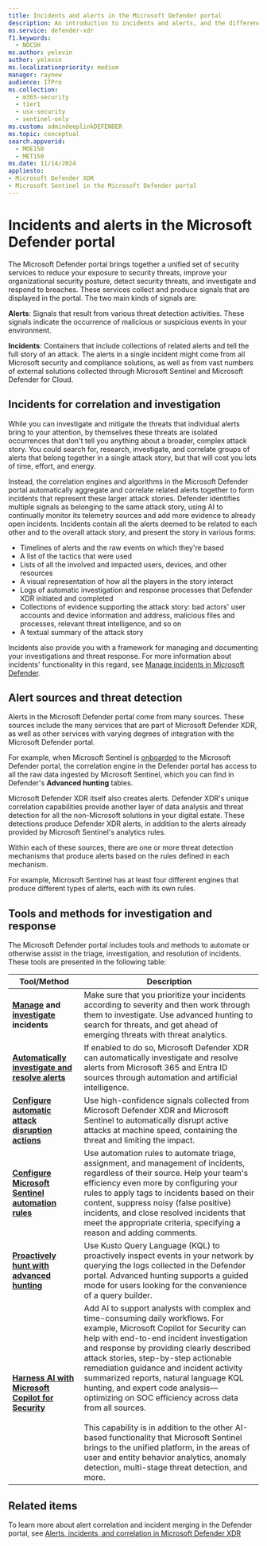 ```yaml
---
title: Incidents and alerts in the Microsoft Defender portal
description: An introduction to incidents and alerts, and the differences between them, in the unified security operations platform in the Microsoft Defender portal.
ms.service: defender-xdr
f1.keywords:
  - NOCSH
ms.author: yelevin
author: yelevin
ms.localizationpriority: medium
manager: raynew
audience: ITPro
ms.collection:
  - m365-security
  - tier1
  - usx-security
  - sentinel-only
ms.custom: admindeeplinkDEFENDER
ms.topic: conceptual
search.appverid:
  - MOE150
  - MET150
ms.date: 11/14/2024
appliesto: 
- Microsoft Defender XDR
- Microsoft Sentinel in the Microsoft Defender portal
---
```


# Incidents and alerts in the Microsoft Defender portal

The Microsoft Defender portal brings together a unified set of security services to reduce your exposure to security threats, improve your organizational security posture, detect security threats, and investigate and respond to breaches. These services collect and produce signals that are displayed in the portal. The two main kinds of signals are:

**Alerts**: Signals that result from various threat detection activities. These signals indicate the occurrence of malicious or suspicious events in your environment.

**Incidents**: Containers that include collections of related alerts and tell the full story of an attack. The alerts in a single incident might come from all Microsoft security and compliance solutions, as well as from vast numbers of external solutions collected through Microsoft Sentinel and Microsoft Defender for Cloud.

## Incidents for correlation and investigation

While you can investigate and mitigate the threats that individual alerts bring to your attention, by themselves these threats are isolated occurrences that don't tell you anything about a broader, complex attack story. You could search for, research, investigate, and correlate groups of alerts that belong together in a single attack story, but that will cost you lots of time, effort, and energy.

Instead, the correlation engines and algorithms in the Microsoft Defender portal automatically aggregate and correlate related alerts together to form incidents that represent these larger attack stories. Defender identifies multiple signals as belonging to the same attack story, using AI to continually monitor its telemetry sources and add more evidence to already open incidents. Incidents contain all the alerts deemed to be related to each other and to the overall attack story, and present the story in various forms:

- Timelines of alerts and the raw events on which they're based
- A list of the tactics that were used
- Lists of all the involved and impacted users, devices, and other resources
- A visual representation of how all the players in the story interact
- Logs of automatic investigation and response processes that Defender XDR initiated and completed
- Collections of evidence supporting the attack story: bad actors' user accounts and device information and address, malicious files and processes, relevant threat intelligence, and so on
- A textual summary of the attack story

Incidents also provide you with a framework for managing and documenting your investigations and threat response. For more information about incidents' functionality in this regard, see [Manage incidents in Microsoft Defender](manage-incidents.md).

## Alert sources and threat detection

Alerts in the Microsoft Defender portal come from many sources. These sources include the many services that are part of Microsoft Defender XDR, as well as other services with varying degrees of integration with the Microsoft Defender portal. 

For example, when Microsoft Sentinel is [onboarded](/defender-xdr/microsoft-sentinel-onboard) to the Microsoft Defender portal, the correlation engine in the Defender portal has access to all the raw data ingested by Microsoft Sentinel, which you can find in Defender's **Advanced hunting** tables.

Microsoft Defender XDR itself also creates alerts. Defender XDR's unique correlation capabilities provide another layer of data analysis and threat detection for all the non-Microsoft solutions in your digital estate. These detections produce Defender XDR alerts, in addition to the alerts already provided by Microsoft Sentinel's analytics rules.

Within each of these sources, there are one or more threat detection mechanisms that produce alerts based on the rules defined in each mechanism.

For example, Microsoft Sentinel has at least four different engines that produce different types of alerts, each with its own rules.

## Tools and methods for investigation and response

The Microsoft Defender portal includes tools and methods to automate or otherwise assist in the triage, investigation, and resolution of incidents. These tools are presented in the following table:

| Tool/Method | Description |
| ----------- | ----------- |
| **[Manage](manage-incidents.md) and [investigate](investigate-incidents.md) incidents** | Make sure that you prioritize your incidents according to severity and then work through them to investigate. Use advanced hunting to search for threats, and get ahead of emerging threats with threat analytics. |
| **[Automatically investigate and resolve alerts](/defender-xdr/m365d-autoir)** | If enabled to do so, Microsoft Defender XDR can automatically investigate and resolve alerts from Microsoft 365 and Entra ID sources through automation and artificial intelligence. |
| **[Configure automatic attack disruption actions](automatic-attack-disruption.md)** | Use high-confidence signals collected from Microsoft Defender XDR and Microsoft Sentinel to automatically disrupt active attacks at machine speed, containing the threat and limiting the impact. |
| **[Configure Microsoft Sentinel automation rules](/azure/sentinel/automate-incident-handling-with-automation-rules)** | Use automation rules to automate triage, assignment, and management of incidents, regardless of their source. Help your team's efficiency even more by configuring your rules to apply tags to incidents based on their content, suppress noisy (false positive) incidents, and close resolved incidents that meet the appropriate criteria, specifying a reason and adding comments. |
| **[Proactively hunt with advanced hunting](advanced-hunting-overview.md)** | Use Kusto Query Language (KQL) to proactively inspect events in your network by querying the logs collected in the Defender portal. Advanced hunting supports a guided mode for users looking for the convenience of a query builder. |
| **[Harness AI with Microsoft Copilot for Security](/defender-xdr/security-copilot-in-microsoft-365-defender)** | Add AI to support analysts with complex and time-consuming daily workflows. For example, Microsoft Copilot for Security can help with end-to-end incident investigation and response by providing clearly described attack stories, step-by-step actionable remediation guidance and incident activity summarized reports, natural language KQL hunting, and expert code analysis&mdash;optimizing on SOC efficiency across data from all sources. <br><br>This capability is in addition to the other AI-based functionality that Microsoft Sentinel brings to the unified platform, in the areas of user and entity behavior analytics, anomaly detection, multi-stage threat detection, and more. |

## Related items

To learn more about alert correlation and incident merging in the Defender portal, see [Alerts, incidents, and correlation in Microsoft Defender XDR](alerts-incidents-correlation.md)
